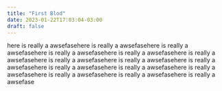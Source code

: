 ```yaml
---
title: "First Blod"
date: 2023-01-22T17:03:04-03:00
draft: false
---
```


here is really a awsefasehere is really a awsefasehere is really a awsefasehere is really a awsefasehere is really a awsefasehere is really a awsefasehere is really a awsefasehere is really a awsefasehere is really a awsefasehere is really a awsefasehere is really a awsefasehere is really a awsefasehere is really a awsefasehere is really a awsefasehere is really a awsefase